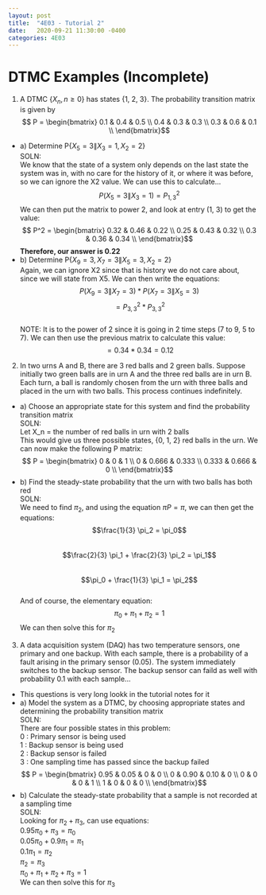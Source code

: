 ```yaml
---
layout: post
title:  "4E03 - Tutorial 2"
date:   2020-09-21 11:30:00 -0400
categories: 4E03
---
```


DTMC Examples (Incomplete)
===

1. A DTMC {$X_n, n \geq 0$} has states {1, 2, 3}. The probability transition matrix is given by
$$ P = \begin{bmatrix}
0.1 & 0.4 & 0.5 \\
0.4 & 0.3 & 0.3 \\
0.3 & 0.6 & 0.1  \\ 
\end{bmatrix}$$ 
- a) Determine P{$X_5 = 3 \| X_3 = 1, X_2 = 2$}  
SOLN:  
We know that the state of a system only depends on the last state the system was in, with no care for the history of it, or where it was before, so we can ignore the X2 value. We can use this to calculate...  
$$P(X_5 = 3 \| X_3 = 1) = P^2_{1, 3}$$
We can then put the matrix to power 2, and look at entry (1, 3) to get the value:  
$$ P^2 = \begin{bmatrix}
0.32 & 0.46 & 0.22 \\
0.25 & 0.43 & 0.32 \\
0.3 & 0.36 & 0.34  \\ 
\end{bmatrix}$$ 
**Therefore, our answer is 0.22**
- b) Determine P{$X_9 = 3, X_7 = 3 \| X_5 = 3, X_2 = 2$}  
Again, we can ignore X2 since that is history we do not care about, since we will state from X5. We can then write the equations:  
$$P(X_9 = 3 \| X_7 = 3) * P(X_7 = 3 \| X_5 = 3)$$
$$= P^2_{3, 3} * P^2_{3, 3}$$  
NOTE: It is to the power of 2 since it is going in 2 time steps (7 to 9, 5 to 7). We can then use the previous matrix to calculate this value:  
$$= 0.34 * 0.34 = 0.12$$

2. In two urns A and B, there are 3 red balls and 2 green balls. Suppose initially two green balls are in urn A and the three red balls are in urn B. Each turn, a ball is randomly chosen from the urn with three balls and placed in the urn with two balls. This process continues indefinitely.
- a) Choose an appropriate state for this system and find the probability transition matrix  
SOLN:  
Let X_n = the number of red balls in urn with 2 balls  
This would give us three possible states, {0, 1, 2} red balls in the urn. We can now make the following P matrix:  
$$ P = \begin{bmatrix}
0 & 0 & 1 \\
0 & 0.666 & 0.333 \\
0.333 & 0.666 & 0  \\ 
\end{bmatrix}$$ 
- b) Find the steady-state probability that the urn with two balls has both red  
SOLN:  
We need to find $\pi_2$, and using the equation $\pi P = \pi$, we can then get the equations:  
$$\frac{1}{3} \pi_2 = \pi_0$$  
$$\frac{2}{3} \pi_1 + \frac{2}{3} \pi_2 = \pi_1$$  
$$\pi_0 + \frac{1}{3} \pi_1 = \pi_2$$  
And of course, the elementary equation:  
$$\pi_0 + \pi_1 + \pi_2 = 1$$
We can then solve this for $\pi_2$

3. A data acquisition system (DAQ) has two temperature sensors, one primary and one backup. With each sample, there is a probability of a fault arising in the primary sensor (0.05). The system immediately switches to the backup sensor. The backup sensor can faild as well with probability 0.1 with each sample...
- This questions is very long lookk in the tutorial notes for it
- a) Model the system as a DTMC, by choosing appropriate states and determining the probability transition matrix  
SOLN:  
There are four possible states in this problem:  
0 : Primary sensor is being used  
1 : Backup sensor is being used  
2 : Backup sensor is failed  
3 : One sampling time has passed since the backup failed
$$ P = \begin{bmatrix}
0.95 & 0.05 & 0 & 0 \\
0 & 0.90 & 0.10 & 0 \\
0 & 0 & 0 & 1 \\
1 & 0 & 0 & 0 \\ 
\end{bmatrix}$$ 
- b) Calculate the steady-state probability that a sample is not recorded at a sampling time  
SOLN:  
Looking for $\pi_2 + \pi_3$, can use equations:  
$0.95 \pi_0 + \pi_3 = \pi_0$  
$0.05 \pi_0 + 0.9 \pi_1 = \pi_1$  
$0.1 \pi_1 = \pi_2$  
$\pi_2 = \pi_3$  
$\pi_0 + \pi_1 + \pi_2 + \pi_3 = 1$  
We can then solve this for $\pi_3$